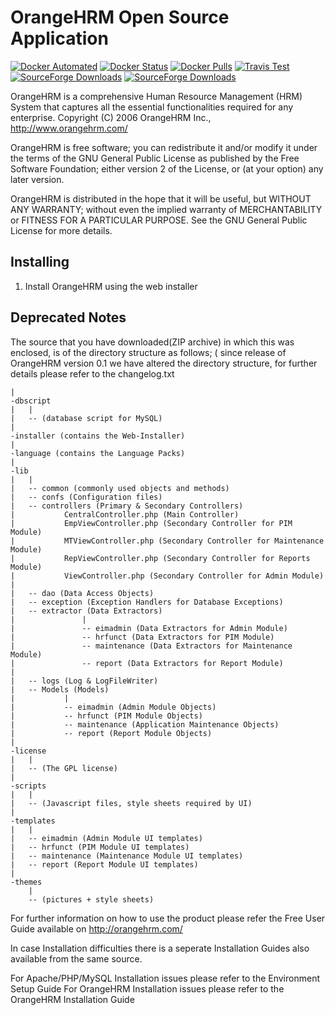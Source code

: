 # OrangeHRM Open Source Application

[![Docker Automated](https://img.shields.io/docker/automated/orangehrm/orangehrm.svg)](https://hub.docker.com/r/orangehrm/orangehrm/) [![Docker Status](https://img.shields.io/docker/build/orangehrm/orangehrm.svg)](https://hub.docker.com/r/orangehrm/orangehrm/) [![Docker Pulls](https://img.shields.io/docker/pulls/orangehrm/orangehrm.svg)](https://hub.docker.com/r/orangehrm/orangehrm)  [![Travis Test](https://img.shields.io/travis/orangehrm/orangehrm/master.svg)](https://travis-ci.org/orangehrm/orangehrm)  [![SourceForge Downloads](https://img.shields.io/sourceforge/dm/orangehrm.svg)](https://sourceforge.net/projects/orangehrm/) [![SourceForge Downloads](https://img.shields.io/sourceforge/dt/orangehrm.svg)](https://sourceforge.net/projects/orangehrm/) 


OrangeHRM is a comprehensive Human Resource Management (HRM) System that captures 
all the essential functionalities required for any enterprise. 
Copyright (C) 2006 OrangeHRM Inc., http://www.orangehrm.com/

OrangeHRM is free software; you can redistribute it and/or modify it under the terms of
the GNU General Public License as published by the Free Software Foundation; either
version 2 of the License, or (at your option) any later version.

OrangeHRM is distributed in the hope that it will be useful, but WITHOUT ANY WARRANTY; 
without even the implied warranty of MERCHANTABILITY or FITNESS FOR A PARTICULAR PURPOSE. 
See the GNU General Public License for more details.

Installing
----------
1. Install OrangeHRM using the web installer

Deprecated Notes
----------------

The source that you have downloaded(ZIP archive) in which this was enclosed, is of the 
directory structure as follows; ( since release of OrangeHRM version 0.1 we have altered 
the directory structure, for further details please refer to the changelog.txt

```
|
-dbscript
|	|
|	-- (database script for MySQL)
|
-installer (contains the Web-Installer)
|
-language (contains the Language Packs)
|
-lib
|	|
|	-- common (commonly used objects and methods)
|	-- confs (Configuration files)
|	-- controllers (Primary & Secondary Controllers)
|			CentralController.php (Main Controller)
|			EmpViewController.php (Secondary Controller for PIM Module)
|			MTViewController.php (Secondary Controller for Maintenance Module)
|			RepViewController.php (Secondary Controller for Reports Module)
|			ViewController.php (Secondary Controller for Admin Module)
|
|	-- dao (Data Access Objects)			
|	-- exception (Exception Handlers for Database Exceptions)
|	-- extractor (Data Extractors)
|				|
|				-- eimadmin (Data Extractors for Admin Module)
|				-- hrfunct (Data Extractors for PIM Module)
|				-- maintenance (Data Extractors for Maintenance Module)
|				-- report (Data Extractors for Report Module)
|				
|	-- logs (Log & LogFileWriter)
|	-- Models (Models)
|			|
|			-- eimadmin (Admin Module Objects)
|			-- hrfunct (PIM Module Objects)
|			-- maintenance (Application Maintenance Objects)
|			-- report (Report Module Objects)
|	
-license
|	|
|	-- (The GPL license)
|
-scripts
|	|
|	-- (Javascript files, style sheets required by UI)
|
-templates
|	|
|	-- eimadmin (Admin Module UI templates)
|	-- hrfunct (PIM Module UI templates)
|	-- maintenance (Maintenance Module UI templates)
|	-- report (Report Module UI templates)
|
-themes
	|
	-- (pictures + style sheets)

```

For further information on how to use the product please refer the Free User Guide 
available on http://orangehrm.com/

In case Installation difficulties there is a seperate Installation Guides also 
available from the same source. 

For Apache/PHP/MySQL Installation issues please refer to the Environment Setup Guide
For OrangeHRM Installation issues please refer to the OrangeHRM Installation Guide
